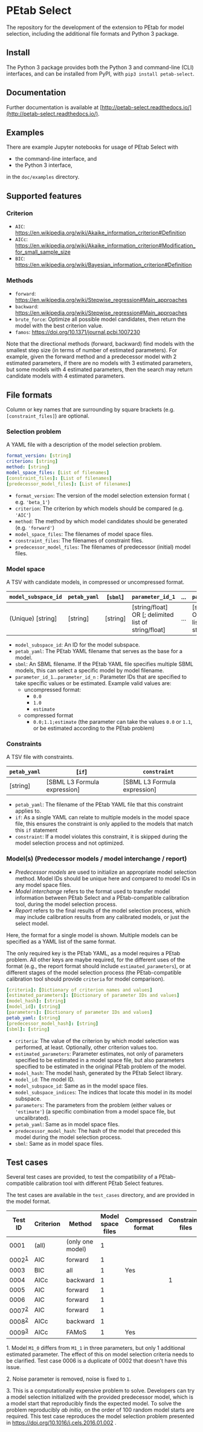 # PEtab Select

The repository for the development of the extension to PEtab for model
selection, including the additional file formats and Python 3 package.

## Install

The Python 3 package provides both the Python 3 and command-line (CLI)
interfaces, and can be installed from PyPI, with `pip3 install petab-select`.

## Documentation

Further documentation is available at
[http://petab-select.readthedocs.io/](http://petab-select.readthedocs.io/).

## Examples

There are example Jupyter notebooks for usage of PEtab Select with

- the command-line interface, and
- the Python 3 interface,

in the `doc/examples` directory.

## Supported features

### Criterion

- `AIC`: https://en.wikipedia.org/wiki/Akaike_information_criterion#Definition
- `AICc`: https://en.wikipedia.org/wiki/Akaike_information_criterion#Modification_for_small_sample_size
- `BIC`: https://en.wikipedia.org/wiki/Bayesian_information_criterion#Definition

### Methods

- `forward`: https://en.wikipedia.org/wiki/Stepwise_regression#Main_approaches
- `backward`: https://en.wikipedia.org/wiki/Stepwise_regression#Main_approaches
- `brute_force`: Optimize all possible model candidates, then return the model
  with the best criterion value.
- `famos`: https://doi.org/10.1371/journal.pcbi.1007230

Note that the directional methods (forward, backward) find models with the
smallest step size (in terms of number of estimated parameters). For example,
given the forward method and a predecessor model with 2 estimated parameters,
if there are no models with 3 estimated parameters, but some models with 4
estimated parameters, then the search may return candidate models with 4
estimated parameters.

## File formats

Column or key names that are surrounding by square brackets
(e.g. `[constraint_files]`) are optional.

### Selection problem

A YAML file with a description of the model selection problem.

```yaml
format_version: [string]
criterion: [string]
method: [string]
model_space_files: [List of filenames]
[constraint_files]: [List of filenames]
[predecessor_model_files]: [List of filenames]
```

- `format_version`: The version of the model selection extension format (
  e.g. `'beta_1'`)
- `criterion`: The criterion by which models should be compared (e.g. `'AIC'`)
- `method`: The method by which model candidates should be generated
  (e.g. `'forward'`)
- `model_space_files`: The filenames of model space files.
- `constraint_files`: The filenames of constraint files.
- `predecessor_model_files`: The filenames of predecessor (initial) model
  files.

### Model space

A TSV with candidate models, in compressed or uncompressed format.

| `model_subspace_id` | `petab_yaml` | [`sbml`] | `parameter_id_1`                                     | ... | `parameter_id_n`                                     |
|---------------------|--------------|----------|------------------------------------------------------|-----|------------------------------------------------------|
| (Unique) [string]   | [string]     | [string] | [string/float] OR [; delimited list of string/float] | ... | [string/float] OR [; delimited list of string/float] |

- `model_subspace_id`: An ID for the model subspace.
- `petab_yaml`: The PEtab YAML filename that serves as the base for a model.
- `sbml`: An SBML filename. If the PEtab YAML file specifies multiple SBML
  models, this can select a specific model by model filename.
- `parameter_id_1`...`parameter_id_n` : Parameter IDs that are specified to
  take specific values or be estimated. Example valid values are:
    - uncompressed format:
        - `0.0`
        - `1.0`
        - `estimate`
    - compressed format
        - `0.0;1.1;estimate` (the parameter can take the values `0.0` or `1.1`,
          or be estimated according to the PEtab problem)

### Constraints

A TSV file with constraints.

| `petab_yaml` | [`if`]                       | `constraint`                 |
|--------------|------------------------------|------------------------------|
| [string]     | [SBML L3 Formula expression] | [SBML L3 Formula expression] |

- `petab_yaml`: The filename of the PEtab YAML file that this constraint
  applies to.
- `if`: As a single YAML can relate to multiple models in the model space file,
  this ensures the constraint is only applied to the models that match
  this `if` statement
- `constraint`: If a model violates this constraint, it is skipped during the
  model selection process and not optimized.

### Model(s) (Predecessor models / model interchange / report)

- *Predecessor models* are used to initialize an appropriate model selection
  method. Model IDs should be unique here and compared to model IDs in any
  model space files.
- *Model interchange* refers to the format used to transfer model information
  between PEtab Select and a PEtab-compatible calibration tool, during the
  model selection process.
- *Report* refers to the final results of the model selection process, which may
  include calibration results from any calibrated models, or just the select
  model.

Here, the format for a single model is shown. Multiple models can be specified
as a YAML list of the same format.

The only required key is the PEtab YAML, as a model requires a PEtab problem.
All other keys are maybe required, for the different uses of the format (e.g.,
the report format should include `estimated_parameters`), or at different
stages of the model selection process (the PEtab-compatible calibration tool
should provide `criteria` for model comparison).

```yaml
[criteria]: [Dictionary of criterion names and values]
[estimated_parameters]: [Dictionary of parameter IDs and values]
[model_hash]: [string]
[model_id]: [string]
[parameters]: [Dictionary of parameter IDs and values]
petab_yaml: [string]
[predecessor_model_hash]: [string]
[sbml]: [string]
```

- `criteria`: The value of the criterion by which model selection was
  performed, at least. Optionally, other criterion values too.
- `estimated_parameters`: Parameter estimates, not only of parameters specified
  to be estimated in a model space file, but also parameters specified to be
  estimated in the original PEtab problem of the model.
- `model_hash`: The model hash, generated by the PEtab Select library.
- `model_id`: The model ID.
- `model_subspace_id`: Same as in the model space files.
- `model_subspace_indices`: The indices that locate this model in its model
  subspace.
- `parameters`: The parameters from the problem (either values
  or `'estimate'`) (a specific combination from a model space file, but
  uncalibrated).
- `petab_yaml`: Same as in model space files.
- `predecessor_model_hash`: The hash of the model that preceded this model
  during the model selection process.
- `sbml`: Same as in model space files.

## Test cases

Several test cases are provided, to test the compatibility of a
PEtab-compatible calibration tool with different PEtab Select features.

The test cases are available in the `test_cases` directory, and are provided in
the model format.

| Test ID                                      | Criterion | Method           | Model space files | Compressed format | Constraints files | Predecessor (initial) models files |
|----------------------------------------------|-----------|------------------|-------------------|-------------------|-------------------|------------------------------------|
| 0001                                         | (all)     | (only one model) | 1                 |                   |                   |                                    |
| 0002<sup>[1](#test_case_0002)</sup>          | AIC       | forward          | 1                 |                   |                   |                                    |
| 0003                                         | BIC       | all              | 1                 | Yes               |                   |                                    |
| 0004                                         | AICc      | backward         | 1                 |                   | 1                 |                                    |
| 0005                                         | AIC       | forward          | 1                 |                   |                   | 1                                  |
| 0006                                         | AIC       | forward          | 1                 |                   |                   |                                    |
| 0007<sup>[2](#test_case_0007_and_0008)</sup> | AIC       | forward          | 1                 |                   |                   |                                    |
| 0008<sup>[2](#test_case_0007_and_0008)</sup> | AICc      | backward         | 1                 |                   |                   |                                    |
| 0009<sup>[3](#test_case_0009)</sup>          | AICc      | FAMoS            | 1                 | Yes               |                   | Yes                                |

<a name="test_case_0002">1</a>. Model `M1_0` differs from `M1_1` in three
parameters, but only 1 additional estimated parameter. The effect of this on
model selection criteria needs to be clarified. Test case 0006 is a duplicate
of 0002 that doesn't have this issue.

<a name="test_case_0007_and_0008">2</a>. Noise parameter is removed, noise is
fixed to `1`.

<a name="test_case_0009">3</a>. This is a computationally expensive problem to
solve. Developers can try a model selection initialized with the provided
predecessor model, which is a model start that reproducibly finds the expected
model. To solve the problem reproducibly <i>ab initio</i>, on the order of 100
random model starts are required. This test case reproduces the model selection
problem presented in https://doi.org/10.1016/j.cels.2016.01.002 .
